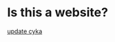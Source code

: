<HTML>
  <H1> Is this a website? </H1>
  <p><a href="Series/Jitsu/Chapter 31/ch31.html"> update cyka </a>
